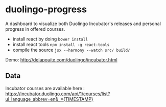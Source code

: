 duolingo-progress
=================

A dashboard to visualize both Duolingo Incubator's releases and personal progress in offered courses.

- install react by doing `bower install`
- install react tools `npm install -g react-tools`
- compile the source `jsx --harmony --watch src/ build/`

Demo: http://delapouite.com/duolingo/incubator.html

## Data

Incubator courses are available here : https://incubator.duolingo.com/api/1/courses/list?ui_language_abbrev=en&_={TIMESTAMP}
